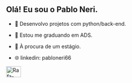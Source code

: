## Olá! Eu sou o Pablo Neri.

- 🔭 Desenvolvo projetos com python/back-end.
- 🌱 Estou me graduando em ADS.
- 💬 À procura de um estágio.


 - 🌐 linkedin: pabloneri66
  <div> 
    <img align="center" alt="Rafa-CSS" height="30" width="40" src="https://cdn.jsdelivr.net/gh/devicons/devicon/icons/python/python-original-wordmark.svg" />
  </div>
          
           
          
          
